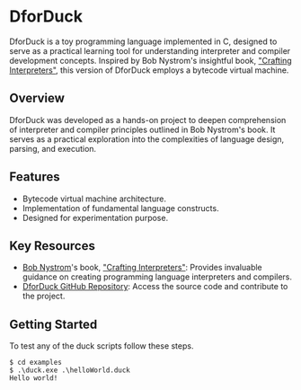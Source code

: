 # DforDuck

DforDuck is a toy programming language implemented in C, designed to serve as a practical learning tool for understanding interpreter and compiler development concepts. Inspired by Bob Nystrom's insightful book, ["Crafting Interpreters"](https://craftinginterpreters.com/), this version of DforDuck employs a bytecode virtual machine.

## Overview

DforDuck was developed as a hands-on project to deepen comprehension of interpreter and compiler principles outlined in Bob Nystrom's book. It serves as a practical exploration into the complexities of language design, parsing, and execution.

## Features

- Bytecode virtual machine architecture.
- Implementation of fundamental language constructs.
- Designed for experimentation purpose.

## Key Resources

- [Bob Nystrom](https://stuffwithstuff.com/)'s book, ["Crafting Interpreters"](https://craftinginterpreters.com/): Provides invaluable guidance on creating programming language interpreters and compilers.
- [DforDuck GitHub Repository](https://github.com/your_username/DforDuck): Access the source code and contribute to the project.

## Getting Started

To test any of the duck scripts follow these steps.

```
$ cd examples
$ .\duck.exe .\helloWorld.duck
Hello world!
```






